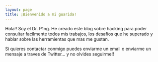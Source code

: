```yaml
---
layout: page
title: ¡Bienvenido a mi guarida!
---
```










Hola!! Soy el Dr. P1ng. He creado este blog sobre hacking para poder consultar facilmente todos mis trabajos, los desafios que he superado y hablar sobre las herramientas que mas me gustan.

Si quieres contactar conmigo puedes enviarme un email o enviarme un mensaje a traves de Twitter... y no olvides seguirme!!

<script type="text/javascript" src="https://cdnjs.buymeacoffee.com/1.0.0/button.prod.min.js" data-name="bmc-button" data-slug="DrP1ng" data-color="#5F7FFF" data-emoji="🍺"  data-font="Cookie" data-text="¿Unas cerves?" data-outline-color="#000000" data-font-color="#ffffff" data-coffee-color="#FFDD00" ></script>
